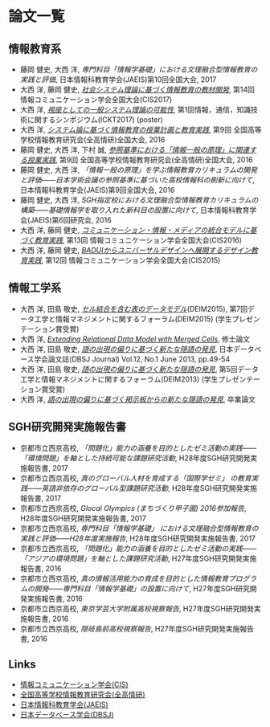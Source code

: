 # 論文一覧
## 情報教育系
- 藤岡 健史, 大西 洋, *専門科目「情報学基礎」における文理融合型情報教育の実践と評価*, 日本情報科教育学会(JAEIS)第10回全国大会, 2017
- 大西 洋, 藤岡 健史, *[社会システム理論に基づく情報教育の教材開発](2017CIS-system/README.md)*, 第14回 情報コミュニケーション学会全国大会(CIS2017)
- 大西 洋, *[視座としての一般システム理論の可能性](2017ICKT-system/README.md)*, 第1回情報，通信，知識技術に関するシンポジウム(ICKT2017) (poster)
- 大西 洋, *[システム論に基づく情報教育の授業計画と教育実践](2016zen-system/README.md)*, 第9回 全国高等学校情報教育研究会(全高情研)全国大会, 2016
- 藤岡 健史, 大西 洋, 下村 誠, *[参照基準における「情報一般の原理」に関連する授業実践](http://www.zenkojoken.jp/09kanagawa/subcom/?action=common_download_main&upload_id=1176)*, 第9回 全国高等学校情報教育研究会(全高情研)全国大会, 2016
- 藤岡 健史, 大西 洋, *「情報一般の原理」を学ぶ情報教育カリキュラムの開発と評価――日本学術会議の参照基準に基づいた高校情報科の刷新に向けて*, 日本情報科教育学会(JAEIS)第9回全国大会, 2016
- 藤岡 健史, 大西 洋, *SGH指定校における文理融合型情報教育カリキュラムの構築――基礎情報学を取り入れた新科目の設置に向けて*, 日本情報科教育学会(JAEIS)第6回研究会, 2016
- 大西 洋, 藤岡 健史, *[コミュニケーション・情報・メディアの統合モデルに基づく教育実践](2016CIS-communication/README.md)*, 第13回 情報コミュニケーション学会全国大会(CIS2016)
- 大西 洋, 藤岡 健史, *[BADUIからユニバーサルデザインへ展開するデザイン教育実践](2015CIS-design/README.md)*, 第12回 情報コミュニケーション学会全国大会(CIS2015)

## 情報工学系
- 大西 洋, 田島 敬史, *[セル結合を含む表のデータモデル](2015DEIM-ir/README.md)*(DEIM2015), 第7回データ工学と情報マネジメントに関するフォーラム(DEIM2015) (学生プレゼンテーション賞受賞)
- 大西 洋, *[Extending Relational Data Model with Merged Cells](2015DEIM-ir/README.md)*, 修士論文
- 大西 洋, 田島 敬史, *[語の出現の偏りに基づく新たな隠語の発見](2013DEIM-ir/README.md)*, 日本データベース学会論文誌(DBSJ Journal) Vol.12, No.1 June 2013, pp.49-54
- 大西 洋, 田島 敬史, *[語の出現の偏りに基づく新たな隠語の発見](2013DEIM-ir/README.md)*, 第5回データ工学と情報マネジメントに関するフォーラム(DEIM2013) (学生プレゼンテーション賞受賞)
- 大西 洋, *[語の出現の偏りに基づく掲示板からの新たな隠語の発見](2013DEIM-ir/README.md)*, 卒業論文

## SGH研究開発実施報告書
- 京都市立西京高校, *「問題化」能力の涵養を目的としたゼミ活動の実践――「環境問題」を軸とした持続可能な課題研究活動*, H28年度SGH研究開発実施報告書, 2017
- 京都市立西京高校, *真のグローバル人材を育成する「国際学ゼミ」 の教育実践――英語非依存のグローバル型課題研究活動*, H28年度SGH研究開発実施報告書, 2017
- 京都市立西京高校, *Glocal Olympics (まちづくり甲子園) 2016参加報告*, H28年度SGH研究開発実施報告書, 2017
- 京都市立西京高校, *専門科目「情報学基礎」 における文理融合型情報教育の実践と評価――H28年度実施報告*, H28年度SGH研究開発実施報告書, 2017
- 京都市立西京高校, *「問題化」能力の涵養を目的としたゼミ活動の実践――「アジアの環境問題」を軸とした課題研究活動*, H27年度SGH研究開発実施報告書, 2016
- 京都市立西京高校, *真の情報活用能力の育成を目的とした情報教育プログラムの開発――専門科目「情報学基礎」の設置に向けて*, H27年度SGH研究開発実施報告書, 2016
- 京都市立西京高校, *東京学芸大学附属高校視察報告*, H27年度SGH研究開発実施報告書, 2016
- 京都市立西京高校, *隠岐島前高校視察報告*, H27年度SGH研究開発実施報告書, 2016

## Links
- [情報コミュニケーション学会(CIS)](http://www.cis.gr.jp)
- [全国高等学校情報教育研究会(全高情研)](http://zenkojoken.jp)
- [日本情報科教育学会(JAEIS)](http://jaeis.org)
- [日本データベース学会(DBSJ)](http://dbsj.org)
